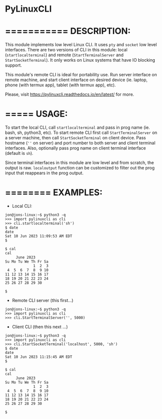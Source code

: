 # PyLinuxCLI

===========
DESCRIPTION:
===========

This module implements low level Linux CLI. It uses ``pty`` and ``socket`` low level interfaces. There are two versions of CLI in 
this module: local (``startlocalterminal``) and remote (``StartTerminalServer`` and ``StartSocketTerminal``). It only works on 
Linux systems that have IO blocking support. 

This module's remote CLI is ideal for portability use. Run server interface on remote machine, and start client interface on desired 
device (ie. laptop, phone (with termux app), tablet (with termux app), etc).

Please, visit https://pylinuxcli.readthedocs.io/en/latest/ for more.

=====
USAGE:
=====

To start the local CLI, call ``startlocalterminal`` and pass in prog name (ie. bash, sh, python3, etc). To start remote CLI first call 
``StartTerminalServer`` on a server machine, then call ``StartSocketTerminal`` on client device. Pass hostname (``''`` on server) and 
port number to both server and client terminal interfaces. Also, optionally pass prog name on client terminal interface (default is 
``sh``). 

Since terminal interfaces in this module are low level and from scratch, the output is raw. ``localoutput`` function can be customized 
to filter out the prog input that reappears in the prog output.

========
EXAMPLES:
========
- Local CLI:

```
jon@jons-linux:~$ python3 -q
>>> import pylinuxcli as cli
>>> cli.startlocalterminal('sh')
$ date
date
Sat 10 Jun 2023 11:09:53 AM EDT
$ 

$ cal
cal
     June 2023        
Su Mo Tu We Th Fr Sa  
             1  2  3  
 4  5  6  7  8  9 10  
11 12 13 14 15 16 17  
18 19 20 21 22 23 24  
25 26 27 28 29 30     
                      
$ 
```

- Remote CLI server (this first...)

```
jon@jons-linux:~$ python3 -q
>>> import pylinuxcli as cli
>>> cli.StartTerminalServer('', 5000)

```

- Client CLI (then this next ...)

```
jon@jons-linux:~$ python3 -q
>>> import pylinuxcli as cli
>>> cli.StartSocketTerminal('localhost', 5000, 'sh')
$ date
date
Sat 10 Jun 2023 11:15:45 AM EDT
$ 

$ cal
cal
     June 2023        
Su Mo Tu We Th Fr Sa  
             1  2  3  
 4  5  6  7  8  9 10  
11 12 13 14 15 16 17  
18 19 20 21 22 23 24  
25 26 27 28 29 30     
                      
$ 
```

